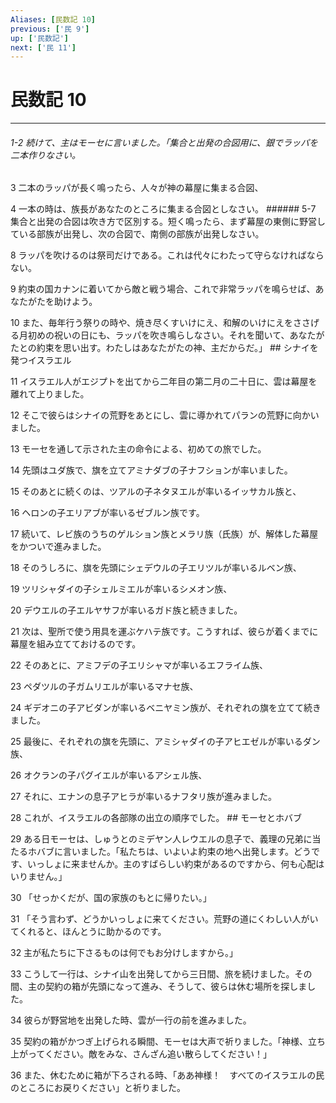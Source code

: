 ```yaml
---
Aliases: [民数記 10]
previous: ['民 9']
up: ['民数記']
next: ['民 11']
---
```

# 民数記 10

***
###### 1-2 続けて、主はモーセに言いました。「集合と出発の合図用に、銀でラッパを二本作りなさい。 



3 
二本のラッパが長く鳴ったら、人々が神の幕屋に集まる合図、 



4 
一本の時は、族長があなたのところに集まる合図としなさい。 ###### 5-7 集合と出発の合図は吹き方で区別する。短く鳴ったら、まず幕屋の東側に野営している部族が出発し、次の合図で、南側の部族が出発しなさい。 



8 
ラッパを吹けるのは祭司だけである。これは代々にわたって守らなければならない。 



9 
約束の国カナンに着いてから敵と戦う場合、これで非常ラッパを鳴らせば、あなたがたを助けよう。 



10 
また、毎年行う祭りの時や、焼き尽くすいけにえ、和解のいけにえをささげる月初めの祝いの日にも、ラッパを吹き鳴らしなさい。それを聞いて、あなたがたとの約束を思い出す。わたしはあなたがたの神、主だからだ。」 ## シナイを発つイスラエル 



11 
イスラエル人がエジプトを出てから二年目の第二月の二十日に、雲は幕屋を離れて上りました。 



12 
そこで彼らはシナイの荒野をあとにし、雲に導かれてパランの荒野に向かいました。 



13 
モーセを通して示された主の命令による、初めての旅でした。 



14 
先頭はユダ族で、旗を立てアミナダブの子ナフションが率いました。 



15 
そのあとに続くのは、ツアルの子ネタヌエルが率いるイッサカル族と、 



16 
ヘロンの子エリアブが率いるゼブルン族です。 



17 
続いて、レビ族のうちのゲルション族とメラリ族（氏族）が、解体した幕屋をかついで進みました。 



18 
そのうしろに、旗を先頭にシェデウルの子エリツルが率いるルベン族、 



19 
ツリシャダイの子シェルミエルが率いるシメオン族、 



20 
デウエルの子エルヤサフが率いるガド族と続きました。 



21 
次は、聖所で使う用具を運ぶケハテ族です。こうすれば、彼らが着くまでに幕屋を組み立てておけるのです。 



22 
そのあとに、アミフデの子エリシャマが率いるエフライム族、 



23 
ペダツルの子ガムリエルが率いるマナセ族、 



24 
ギデオニの子アビダンが率いるベニヤミン族が、それぞれの旗を立てて続きました。 



25 
最後に、それぞれの旗を先頭に、アミシャダイの子アヒエゼルが率いるダン族、 



26 
オクランの子パグイエルが率いるアシェル族、 



27 
それに、エナンの息子アヒラが率いるナフタリ族が進みました。 



28 
これが、イスラエルの各部隊の出立の順序でした。 ## モーセとホバブ 



29 
ある日モーセは、しゅうとのミデヤン人レウエルの息子で、義理の兄弟に当たるホバブに言いました。「私たちは、いよいよ約束の地へ出発します。どうです、いっしょに来ませんか。主のすばらしい約束があるのですから、何も心配はいりません。」 



30 
「せっかくだが、国の家族のもとに帰りたい。」 



31 
「そう言わず、どうかいっしょに来てください。荒野の道にくわしい人がいてくれると、ほんとうに助かるのです。 



32 
主が私たちに下さるものは何でもお分けしますから。」 



33 
こうして一行は、シナイ山を出発してから三日間、旅を続けました。その間、主の契約の箱が先頭になって進み、そうして、彼らは休む場所を探しました。 



34 
彼らが野営地を出発した時、雲が一行の前を進みました。 



35 
契約の箱がかつぎ上げられる瞬間、モーセは大声で祈りました。「神様、立ち上がってください。敵をみな、さんざん追い散らしてください！」 



36 
また、休むために箱が下ろされる時、「ああ神様！　すべてのイスラエルの民のところにお戻りください」と祈りました。
